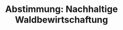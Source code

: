---
layout: abstimmung
title: "Abstimmung: Nachhaltige Waldbewirtschaftung"
categories:
 - Landwirtschaft
tags:
 - Nachhaltigkeit
 - Wald
abstimmung:
 legislaturperiode: 18
 bundestagssitzung: 97
 abstimmung: 2
links:
 - title: https://www.bundestag.de/parlament/plenum/abstimmung/abstimmung?id=331
   url: https://www.bundestag.de/parlament/plenum/abstimmung/abstimmung?id=331
 - title: http://www.abgeordnetenwatch.de/kooperative_holzvermarktung-1105-725.html
   url: http://www.abgeordnetenwatch.de/kooperative_holzvermarktung-1105-725.html
data:
 - title: Abstimmungsergebnis 20150326_2-data.pdf
   url: /res/abstimmungsliste/20150326_2-data.pdf
 - title: Abstimmungsergebnis 20150326_2_xls-data.csv
   url: /res/abstimmungsliste/analyses/20150326_2_xls-data.csv
documents:
 - title: Drucksache 18/02876.pdf
   url: http://dip21.bundestag.de/dip21/btd/18/028/1802876.pdf
   local: /res/abstimmungsdaten/018-097-02/1802876.pdf
 - title: Drucksache 18/03578.pdf
   url: http://dip21.bundestag.de/dip21/btd/18/035/1803578.pdf
   local: /res/abstimmungsdaten/018-097-02/1803578.pdf
preview: |
     Deutscher Bundestag
    
     97. Sitzung des Deutschen Bundestages
     am Donnerstag, 26.März 2015
    
     Endgültiges Ergebnis der Namentlichen Abstimmung Nr. 2
    
     Beschlussempfehlung des Ausschusses für Ernährung und Landwirtschaft (10. Ausschuss)
     zu dem Antrag der Abgeordneten Harald Ebner, Steffi Lemke, Bärbel Höhn, BÜNDNIS
     90/DIE GRÜNEN
     Nachhaltige Waldbewirtschaftung sicherstellen - Kooperative Holzvermarktung
     ermöglichen
     Drucksachen 18/2876 und 18/3578
    
     Abgegebene Stimmen insgesamt:
    
     563
    
     Nicht abgegebene Stimmen:
     Ja-Stimmen:
    
     68
     448
    
     Nein-Stimmen:
    
     115
    
     Enthaltungen:
    
     0
    
     Ungültige:
    
     0
    
     Berlin, den 26.03.2015
    
     Beginn: 17:45
     Ende: 17:48
---